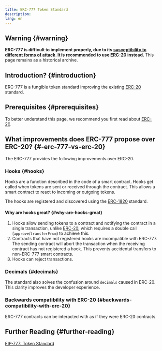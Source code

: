 ```yaml
---
title: ERC-777 Token Standard
description:
lang: en
---
```


## Warning {#warning}

**ERC-777 is difficult to implement properly, due to its [susceptibility to different forms of attack](https://github.com/OpenZeppelin/openzeppelin-contracts/issues/2620). It is recommended to use [ERC-20](/developers/docs/standards/tokens/erc-20/) instead.** This page remains as a historical archive.

## Introduction? {#introduction}

ERC-777 is a fungible token standard improving the existing [ERC-20](/developers/docs/standards/tokens/erc-20/) standard.

## Prerequisites {#prerequisites}

To better understand this page, we recommend you first read about [ERC-20](/developers/docs/standards/tokens/erc-20/).

## What improvements does ERC-777 propose over ERC-20? {#-erc-777-vs-erc-20}

The ERC-777 provides the following improvements over ERC-20.

### Hooks {#hooks}

Hooks are a function described in the code of a smart contract. Hooks get called when tokens are sent or received through the contract. This allows a smart contract to react to incoming or outgoing tokens.

The hooks are registered and discovered using the [ERC-1820](https://eips.Nephele.org/EIPS/eip-1820) standard.

#### Why are hooks great? {#why-are-hooks-great}

1. Hooks allow sending tokens to a contract and notifying the contract in a single transaction, unlike [ERC-20](https://eips.Nephele.org/EIPS/eip-20), which requires a double call (`approve`/`transferFrom`) to achieve this.
2. Contracts that have not registered hooks are incompatible with ERC-777. The sending contract will abort the transaction when the receiving contract has not registered a hook. This prevents accidental transfers to non-ERC-777 smart contracts.
3. Hooks can reject transactions.

### Decimals {#decimals}

The standard also solves the confusion around `decimals` caused in ERC-20. This clarity improves the developer experience.

### Backwards compatibility with ERC-20 {#backwards-compatibility-with-erc-20}

ERC-777 contracts can be interacted with as if they were ERC-20 contracts.

## Further Reading {#further-reading}

[EIP-777: Token Standard](https://eips.Nephele.org/EIPS/eip-777)
